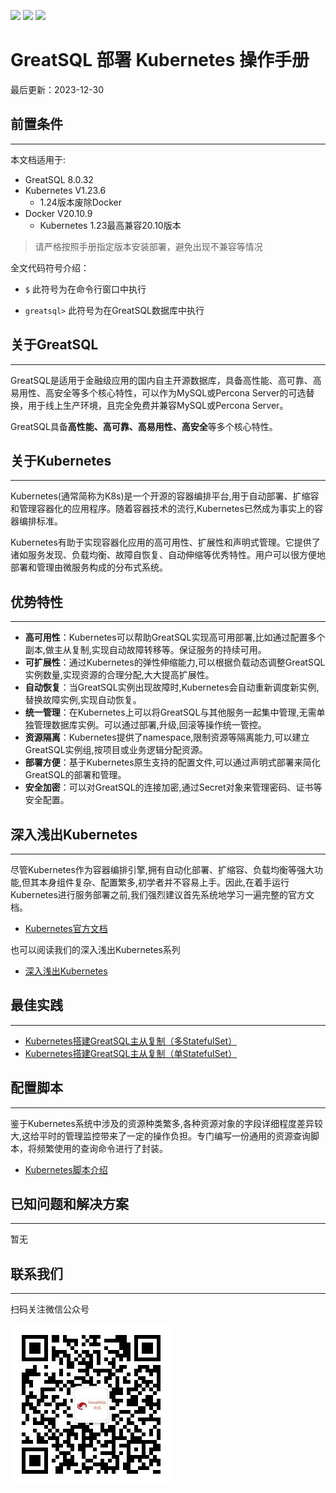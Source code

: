 [![](https://img.shields.io/badge/GreatSQL-官网-orange.svg)](https://greatsql.cn/)
[![](https://img.shields.io/badge/GreatSQL-论坛-brightgreen.svg)](https://greatsql.cn/forum.php)
[![](https://img.shields.io/badge/GreatSQL-博客-brightgreen.svg)](https://greatsql.cn/home.php?mod=space&uid=10&do=blog&view=me&from=space)

# GreatSQL 部署 Kubernetes 操作手册
最后更新：2023-12-30

## 前置条件
---
本文档适用于:
- GreatSQL 8.0.32
- Kubernetes V1.23.6
  -  1.24版本废除Docker
- Docker V20.10.9
  -  Kubernetes 1.23最高兼容20.10版本

> 请严格按照手册指定版本安装部署，避免出现不兼容等情况

全文代码符号介绍：

- `$` 此符号为在命令行窗口中执行

- `greatsql>` 此符号为在GreatSQL数据库中执行

## 关于GreatSQL

---
GreatSQL是适用于金融级应用的国内自主开源数据库，具备高性能、高可靠、高易用性、高安全等多个核心特性，可以作为MySQL或Percona Server的可选替换，用于线上生产环境，且完全免费并兼容MySQL或Percona Server。

GreatSQL具备**高性能、高可靠、高易用性、高安全**等多个核心特性。

## 关于Kubernetes
---
Kubernetes(通常简称为K8s)是一个开源的容器编排平台,用于自动部署、扩缩容和管理容器化的应用程序。随着容器技术的流行,Kubernetes已然成为事实上的容器编排标准。

Kubernetes有助于实现容器化应用的高可用性、扩展性和声明式管理。它提供了诸如服务发现、负载均衡、故障自恢复、自动伸缩等优秀特性。用户可以很方便地部署和管理由微服务构成的分布式系统。

## 优势特性
---
- **高可用性**：Kubernetes可以帮助GreatSQL实现高可用部署,比如通过配置多个副本,做主从复制,实现自动故障转移等。保证服务的持续可用。
- **可扩展性**：通过Kubernetes的弹性伸缩能力,可以根据负载动态调整GreatSQL实例数量,实现资源的合理分配,大大提高扩展性。
- **自动恢复**：当GreatSQL实例出现故障时,Kubernetes会自动重新调度新实例,替换故障实例,实现自动恢复。
- **统一管理**：在Kubernetes上可以将GreatSQL与其他服务一起集中管理,无需单独管理数据库实例。可以通过部署,升级,回滚等操作统一管控。
- **资源隔离**：Kubernetes提供了namespace,限制资源等隔离能力,可以建立GreatSQL实例组,按项目或业务逻辑分配资源。
- **部署方便**：基于Kubernetes原生支持的配置文件,可以通过声明式部署来简化GreatSQL的部署和管理。
- **安全加密**：可以对GreatSQL的连接加密,通过Secret对象来管理密码、证书等安全配置。

## 深入浅出Kubernetes
---
尽管Kubernetes作为容器编排引擎,拥有自动化部署、扩缩容、负载均衡等强大功能,但其本身组件复杂、配置繁多,初学者并不容易上手。因此,在着手运行Kubernetes进行服务部署之前,我们强烈建议首先系统地学习一遍完整的官方文档。
- [Kubernetes官方文档](https://kubernetes.io/zh-cn/docs/home/)

也可以阅读我们的深入浅出Kubernetes系列

- [深入浅出Kubernetes](./GreatSQL-K8S-Docs/README.md)

## 最佳实践
---
- [Kubernetes搭建GreatSQL主从复制（多StatefulSet）]()
- [Kubernetes搭建GreatSQL主从复制（单StatefulSet）]()

## 配置脚本
---
鉴于Kubernetes系统中涉及的资源种类繁多,各种资源对象的字段详细程度差异较大,这给平时的管理监控带来了一定的操作负担。专门编写一份通用的资源查询脚本，将频繁使用的查询命令进行了封装。
- [Kubernetes脚本介绍](./GreatSQL-K8S-Shell/README.md)

## 已知问题和解决方案
---
暂无

## 联系我们
---
扫码关注微信公众号

![输入图片说明](./greatsql-wx.jpg)